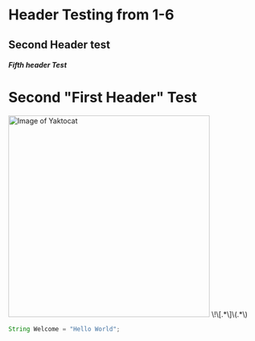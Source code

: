 # Header Testing from 1-6
## Second Header test
##### Fifth header Test
# Second "First Header" Test

<img alt="Image of Yaktocat" src=https://octodex.github.com/images/yaktocat.png width=400>
\!\[.*\]\(.*\)

```java
String Welcome = "Hello World";
```

